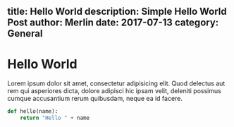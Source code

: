 title: Hello World
description: Simple Hello World Post
author: Merlin
date: 2017-07-13
category: General
---
# Hello World
Lorem ipsum dolor sit amet, consectetur adipisicing elit. Quod delectus aut rem qui asperiores dicta, dolore adipisci hic ipsam velit, deleniti possimus cumque accusantium rerum quibusdam, neque ea id facere.

```python
def hello(name):
    return "Hello " + name
```